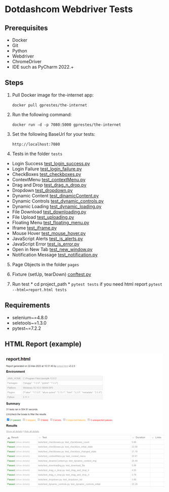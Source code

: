 # Dotdashcom Webdriver Tests
## Prerequisites
* Docker
* Git
* Python
* Webdriver
* ChromeDriver
* IDE such as PyCharm 2022.+
## Steps
1. Pull Docker image for the-internet app:
  
    `docker pull gprestes/the-internet`
  
2. Run the following command: 

    `docker run -d -p 7080:5000 gprestes/the-internet`
  
3. Set the following BaseUrl for your tests:

   `http://localhost:7080`

4. Tests in the folder `tests`


  *    Login Success  [test_login_success.py](https://github.com/alexkuzh/Dotdashcom/blob/main/tests/test_login_success.py)
  *    Login Failure  [test_login_failure.py](https://github.com/alexkuzh/Dotdashcom/blob/main/tests/test_login_failure.py)
  *    CheckBoxes  [test_checkboxes.py ](https://github.com/alexkuzh/Dotdashcom/blob/main/tests/test_checkboxes.py)
  *    ContextMenu  [test_contextMenu.py](https://github.com/alexkuzh/Dotdashcom/blob/main/tests/test_contextMenu.py)
  *    Drag and Drop  [test_drag_n_drop.py](https://github.com/alexkuzh/Dotdashcom/blob/main/tests/test_drag_n_drop.py)
  *    Dropdown  [test_dropdown.py](https://github.com/alexkuzh/Dotdashcom/blob/main/tests/test_dropdown.py)
  *    Dynamic Content  [test_dinamicContent.py ](https://github.com/alexkuzh/Dotdashcom/blob/main/tests/test_dinamicContent.py)
  *    Dynamic Controls  [test_dynamic_controls.py](https://github.com/alexkuzh/Dotdashcom/blob/main/tests/test_dynamic_controls.py)
  *    Dynamic Loading  [test_dynamic_loading.py](https://github.com/alexkuzh/Dotdashcom/blob/main/tests/test_dynamic_loading.py)
  *    File Download  [test_downloading.py](https://github.com/alexkuzh/Dotdashcom/blob/main/tests/test_downloading.py)
  *    File Upload  [test_uploading.py](https://github.com/alexkuzh/Dotdashcom/blob/main/tests/test_uploading.py)
  *    Floating Menu  [test_floating_menu.py](https://github.com/alexkuzh/Dotdashcom/blob/main/tests/test_floating_menu.py)
  *    Iframe  [test_iframe.py ](https://github.com/alexkuzh/Dotdashcom/blob/main/tests/test_iframe.py)
  *    Mouse Hover  [test_mouse_hover.py](https://github.com/alexkuzh/Dotdashcom/blob/main/tests/test_mouse_hover.py)
  *    JavaScript Alerts  [test_js_alerts.py](https://github.com/alexkuzh/Dotdashcom/blob/main/tests/test_js_alerts.py)
  *    JavaScript Error  [test_js_error.py](https://github.com/alexkuzh/Dotdashcom/blob/main/tests/test_js_error.py)
  *    Open in New Tab  [test_new_window.py ](https://github.com/alexkuzh/Dotdashcom/blob/main/tests/test_new_window.py)
  *    Notification Message  [test_notification.py](https://github.com/alexkuzh/Dotdashcom/blob/main/tests/test_notification.py)

5. Page Objects in the folder `pages`

6. Fixture (setUp, tearDown) [conftest.py](https://github.com/alexkuzh/Dotdashcom/blob/main/conftest.py)

7. Run test 
        * cd project_path
        * `pytest tests` if you need html report `pytest --html=report.html tests`

## Requirements
* selenium~=4.8.0
* seletools~=1.3.0
* pytest~=7.2.2

## HTML Report (example)
![html screenshot](https://github.com/alexkuzh/Dotdashcom/blob/main/report-html.png)
